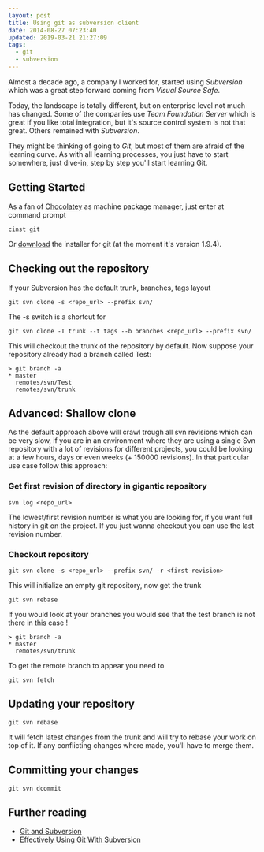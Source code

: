 ```yaml
---
layout: post
title: Using git as subversion client
date: 2014-08-27 07:23:40
updated: 2019-03-21 21:27:09
tags:
  - git
  - subversion
---
```


Almost a decade ago, a company I worked for, started using _Subversion_ which was a great step forward coming from _Visual Source Safe_.

Today, the landscape is totally different, but on enterprise level not much has changed. Some of the companies use _Team Foundation Server_ which is great if you like total integration, but it's source control system is not that great.
Others remained with _Subversion_.

They might be thinking of going to _Git_, but most of them are afraid of the learning curve. As with all learning processes, you just have to start somewhere, just dive-in, step by step you'll start learning Git.

## Getting Started

As a fan of [Chocolatey](http://chocolatey.org) as machine package manager, just enter at command prompt

```shell
cinst git
```

Or [download](http://msysgit.github.io) the installer for git (at the moment it's version 1.9.4).

## Checking out the repository

If your Subversion has the default trunk, branches, tags layout

```shell
git svn clone -s <repo_url> --prefix svn/
```

The -s switch is a shortcut for

```shell
git svn clone -T trunk --t tags --b branches <repo_url> --prefix svn/
```

This will checkout the trunk of the repository by default. Now suppose your repository already had a branch called Test:

```shell
> git branch -a
* master
  remotes/svn/Test
  remotes/svn/trunk
```

## Advanced: Shallow clone

As the default approach above will crawl trough all svn revisions which can be very slow, if you are in an environment where they are using a single Svn repository with a lot of revisions for different projects, you could be looking at a few hours, days or even weeks (+ 150000 revisions). In that particular use case follow this approach:

### Get first revision of directory in gigantic repository

```shell
svn log <repo_url>
```

The lowest/first revision number is what you are looking for, if you want full history in git on the project. If you just wanna checkout you can use the last revision number.

### Checkout repository

```shell
git svn clone -s <repo_url> --prefix svn/ -r <first-revision>
```

This will initialize an empty git repository, now get the trunk

```shell
git svn rebase
```

If you would look at your branches you would see that the test branch is not there in this case !

```shell
> git branch -a
* master
  remotes/svn/trunk
```

To get the remote branch to appear you need to

```shell
git svn fetch
```

## Updating your repository

```shell
git svn rebase
```

It will fetch latest changes from the trunk and will try to rebase your work on top of it. If any conflicting changes where made, you'll have to merge them.

## Committing your changes

```shell
git svn dcommit
```

## Further reading

- [Git and Subversion](http://git-scm.com/book/en/Git-and-Other-Systems-Git-and-Subversion)
- [Effectively Using Git With Subversion](http://viget.com/extend/effectively-using-git-with-subversion)
